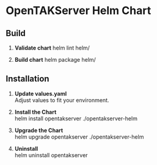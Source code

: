 # OpenTAKServer Helm Chart

## Build

1. **Validate chart**
   helm lint helm/

2. **Build chart**
   helm package helm/

## Installation

1. **Update values.yaml**  
   Adjust values to fit your environment.

2. **Install the Chart**  
   helm install opentakserver ./opentakserver-helm

3. **Upgrade the Chart**  
   helm upgrade opentakserver ./opentakserver-helm

4. **Uninstall**  
   helm uninstall opentakserver
